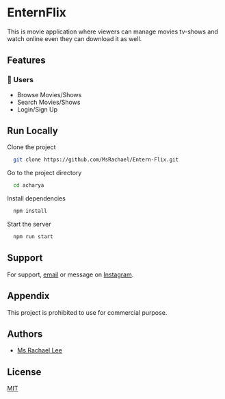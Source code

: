 # EnternFlix

This is movie application where viewers can manage movies tv-shows and watch online even they can download it as well. 

## Features

### 👤 Users
- Browse Movies/Shows
- Search Movies/Shows
- Login/Sign Up

## Run Locally

Clone the project

```bash
  git clone https://github.com/MsRachael/Entern-Flix.git
```

Go to the project directory

```bash
  cd acharya
```

Install dependencies

```bash
  npm install
```

Start the server

```bash
  npm run start
```

## Support

For support, [email](mailto:dev.lailadulce@protonmail.com) or message on [Instagram](https://instagram.com/i3ewomen).


## Appendix

This project is prohibited to use for commercial purpose.

## Authors

- [Ms Rachael Lee](https://www.github.com/MsRachael)

## License

[MIT](https://choosealicense.com/licenses/mit/)
